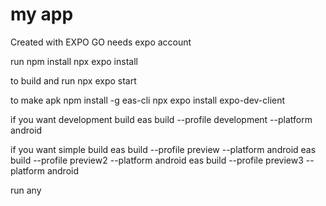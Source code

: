 # my app

Created with EXPO GO
needs expo account

run 
npm install
npx expo install


to build and run
npx expo start 


to make apk 
npm install -g eas-cli
npx expo install expo-dev-client

if you want development build 
eas build --profile development --platform android

if you want simple build 
eas build --profile preview --platform android
eas build --profile preview2 --platform android
eas build --profile preview3 --platform android

run any
